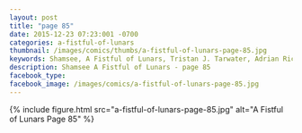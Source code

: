 ```yaml
---
layout: post
title: "page 85"
date: 2015-12-23 07:23:001 -0700
categories: a-fistful-of-lunars
thumbnail: /images/comics/thumbs/a-fistful-of-lunars-page-85.jpg
keywords: Shamsee, A Fistful of Lunars, Tristan J. Tarwater, Adrian Ricker
description: Shamsee A Fistful of Lunars - page 85
facebook_type: 
facebook_image: /images/comics/a-fistful-of-lunars-page-85.jpg
---
```

{% include figure.html src="a-fistful-of-lunars-page-85.jpg" alt="A Fistful of Lunars Page 85" %}